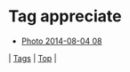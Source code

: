 <!--
title: Tag appreciate
date: 2020-06-28T15:26:59.802Z
tags:
-->
# Tag appreciate

 * [Photo 2014-08-04 08](93761932438.md)

| [Tags](tags.md) | [Top](index.md) |
